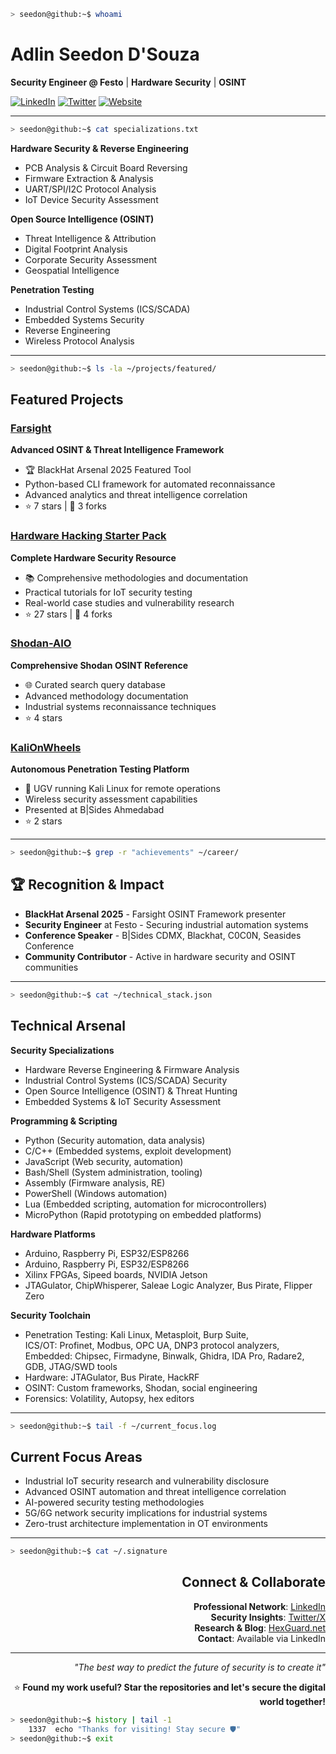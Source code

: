 <div align="left">

```bash
> seedon@github:~$ whoami
```



# Adlin Seedon D'Souza
**Security Engineer @ Festo** | **Hardware Security** | **OSINT**

[![LinkedIn](https://img.shields.io/badge/LinkedIn-0077B5?style=for-the-badge&logo=linkedin&logoColor=white)](https://www.linkedin.com/in/seedon)
[![Twitter](https://img.shields.io/badge/Twitter-1DA1F2?style=for-the-badge&logo=twitter&logoColor=white)](https://x.com/SeedonD)
[![Website](https://img.shields.io/badge/HexguarD-FF7209?style=for-the-badge&logo=Firefox-Browser&logoColor=white)](https://hexguard.net)



---

```bash
> seedon@github:~$ cat specializations.txt
```

**Hardware Security & Reverse Engineering**
- PCB Analysis & Circuit Board Reversing
- Firmware Extraction & Analysis  
- UART/SPI/I2C Protocol Analysis
- IoT Device Security Assessment

**Open Source Intelligence (OSINT)**
- Threat Intelligence & Attribution
- Digital Footprint Analysis
- Corporate Security Assessment
- Geospatial Intelligence

**Penetration Testing**
- Industrial Control Systems (ICS/SCADA)
- Embedded Systems Security
- Reverse Engineering
- Wireless Protocol Analysis

---

```bash
> seedon@github:~$ ls -la ~/projects/featured/
```

## **Featured Projects**

### [Farsight](https://github.com/seedon198/Farsight)
**Advanced OSINT & Threat Intelligence Framework**
- 🏆 BlackHat Arsenal 2025 Featured Tool
- Python-based CLI framework for automated reconnaissance
- Advanced analytics and threat intelligence correlation
- ⭐ 7 stars | 🍴 3 forks

### [Hardware Hacking Starter Pack](https://github.com/seedon198/Hardware-Hacking-Starter-Pack)
**Complete Hardware Security Resource**
- 📚 Comprehensive methodologies and documentation
- Practical tutorials for IoT security testing
- Real-world case studies and vulnerability research
- ⭐ 27 stars | 🍴 4 forks

### [Shodan-AIO](https://github.com/seedon198/Shodan-AIO)
**Comprehensive Shodan OSINT Reference**
- 🌐 Curated search query database
- Advanced methodology documentation
- Industrial systems reconnaissance techniques
- ⭐ 4 stars

### [KaliOnWheels](https://github.com/seedon198/kalionwheels)
**Autonomous Penetration Testing Platform**
- 🤖 UGV running Kali Linux for remote operations
- Wireless security assessment capabilities
- Presented at B|Sides Ahmedabad
- ⭐ 2 stars

---

```bash
> seedon@github:~$ grep -r "achievements" ~/career/
```

## 🏆 **Recognition & Impact**

- **BlackHat Arsenal 2025** - Farsight OSINT Framework presenter
- **Security Engineer** at Festo - Securing industrial automation systems
- **Conference Speaker** - B|Sides CDMX, Blackhat, C0C0N, Seasides Conference
- **Community Contributor** - Active in hardware security and OSINT communities

---

```bash
> seedon@github:~$ cat ~/technical_stack.json
```

## **Technical Arsenal**

**Security Specializations**
- Hardware Reverse Engineering & Firmware Analysis
- Industrial Control Systems (ICS/SCADA) Security
- Open Source Intelligence (OSINT) & Threat Hunting
- Embedded Systems & IoT Security Assessment

**Programming & Scripting**
- Python (Security automation, data analysis)
- C/C++ (Embedded systems, exploit development)
- JavaScript (Web security, automation)
- Bash/Shell (System administration, tooling)
- Assembly (Firmware analysis, RE)
- PowerShell (Windows automation)
- Lua (Embedded scripting, automation for microcontrollers)
- MicroPython (Rapid prototyping on embedded platforms)

**Hardware Platforms**
- Arduino, Raspberry Pi, ESP32/ESP8266
- Arduino, Raspberry Pi, ESP32/ESP8266
- Xilinx FPGAs, Sipeed boards, NVIDIA Jetson
- JTAGulator, ChipWhisperer, Saleae Logic Analyzer, Bus Pirate, Flipper Zero

**Security Toolchain**
- Penetration Testing: Kali Linux, Metasploit, Burp Suite,  
    ICS/OT: Profinet, Modbus, OPC UA, DNP3 protocol analyzers,  
    Embedded: Chipsec, Firmadyne, Binwalk, Ghidra, IDA Pro, Radare2, GDB, JTAG/SWD tools
- Hardware: JTAGulator, Bus Pirate, HackRF
- OSINT: Custom frameworks, Shodan, social engineering
- Forensics: Volatility, Autopsy, hex editors

---

```bash
> seedon@github:~$ tail -f ~/current_focus.log
```

## **Current Focus Areas**

- Industrial IoT security research and vulnerability disclosure
- Advanced OSINT automation and threat intelligence correlation  
- AI-powered security testing methodologies
- 5G/6G network security implications for industrial systems
- Zero-trust architecture implementation in OT environments

---

```bash
> seedon@github:~$ cat ~/.signature
```

<div align="right">

## **Connect & Collaborate**

**Professional Network**: [LinkedIn](https://www.linkedin.com/in/seedon)  
**Security Insights**: [Twitter/X](https://x.com/SeedonD)  
**Research & Blog**: [HexGuard.net](https://hexguard.net)  
**Contact**: Available via LinkedIn  

---

*"The best way to predict the future of security is to create it"*

⭐ **Found my work useful? Star the repositories and let's secure the digital world together!**

</div>

```bash
> seedon@github:~$ history | tail -1
    1337  echo "Thanks for visiting! Stay secure 🛡️"
> seedon@github:~$ exit
```

</div>